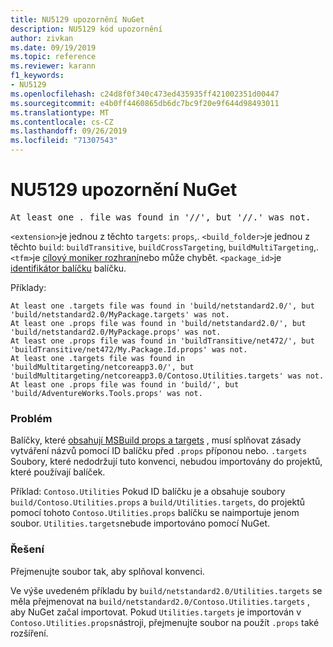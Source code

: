 ```yaml
---
title: NU5129 upozornění NuGet
description: NU5129 kód upozornění
author: zivkan
ms.date: 09/19/2019
ms.topic: reference
ms.reviewer: karann
f1_keywords:
- NU5129
ms.openlocfilehash: c24d8f0f340c473ed435935ff421002351d00447
ms.sourcegitcommit: e4b0ff4460865db6dc7bc9f20e9f644d98493011
ms.translationtype: MT
ms.contentlocale: cs-CZ
ms.lasthandoff: 09/26/2019
ms.locfileid: "71307543"
---
```

# <a name="nuget-warning-nu5129"></a>NU5129 upozornění NuGet

<pre>At least one .<extension> file was found in '<build_folder>/<tfm>/', but '<build_folder>/<tfm>/<package_id>.<extension>' was not.</pre>

`<extension>`je jednou z těchto `targets`: `props`,.
`<build_folder>`je jednou z těchto `build`: `buildTransitive`, `buildCrossTargeting`, `buildMultiTargeting`,.
`<tfm>`je [cílový moniker rozhraní](../target-frameworks.md)nebo může chybět.
`<package_id>`je [identifikátor balíčku](../nuspec.md#id) balíčku.

Příklady:

```
At least one .targets file was found in 'build/netstandard2.0/', but 'build/netstandard2.0/MyPackage.targets' was not.
At least one .props file was found in 'build/netstandard2.0/', but 'build/netstandard2.0/MyPackage.props' was not.
At least one .props file was found in 'buildTransitive/net472/', but 'buildTransitive/net472/My.Package.Id.props' was not.
At least one .targets file was found in 'buildMultitargeting/netcoreapp3.0/', but 'buildMultitargeting/netcoreapp3.0/Contoso.Utilities.targets' was not.
At least one .props file was found in 'build/', but 'build/AdventureWorks.Tools.props' was not.
```

### <a name="issue"></a>Problém

Balíčky, které [obsahují MSBuild props a targets](../../create-packages/creating-a-package.md#include-msbuild-props-and-targets-in-a-package) , musí splňovat zásady vytváření názvů pomocí ID balíčku před `.props` příponou nebo. `.targets` Soubory, které nedodržují tuto konvenci, nebudou importovány do projektů, které používají balíček.

Příklad: `Contoso.Utilities` Pokud ID balíčku je a obsahuje soubory `build/Contoso.Utilities.props` a `build/Utilities.targets`, do projektů pomocí tohoto `Contoso.Utilities.props` balíčku se naimportuje jenom soubor. `Utilities.targets`nebude importováno pomocí NuGet.

### <a name="solution"></a>Řešení

Přejmenujte soubor tak, aby splňoval konvenci.

Ve výše uvedeném příkladu by `build/netstandard2.0/Utilities.targets` se měla přejmenovat na `build/netstandard2.0/Contoso.Utilities.targets` , aby NuGet začal importovat. Pokud `Utilities.targets` je importován v `Contoso.Utilities.props`nástroji, přejmenujte soubor na použít `.props` také rozšíření.

